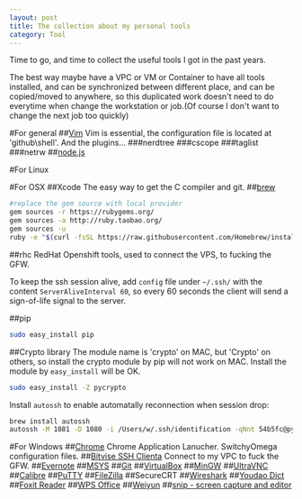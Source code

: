 ```yaml
---
layout: post
title: The collection about my personal tools
category: Tool
---
```

Time to go, and time to collect the useful tools I got in the past years.

The best way maybe have a VPC or VM or Container to have all tools installed, and can be synchronized between different place, and can be copied/moved to anywhere, so this duplicated work doesn't need to do everytime when change the workstation or job.(Of course I don't want to change the next job too quickly)

#For general
##[Vim](http://www.vim.org/)
Vim is essential, the configuration file is located at 'github\shell'.
And the plugins...
###nerdtree
###cscope
###taglist
###netrw
##[node.js](http://blogger.gtwang.org/2013/12/install-node-js-in-windows-mac-os-x-linux.html)

#For Linux

#For OSX
##Xcode
The easy way to get the C compiler and git.
##[brew](brew.sh)

```sh
#replace the gem source with local provider
gem sources -r https://rubygems.org/
gem sources -a http://ruby.taobao.org/
gem sources -u
ruby -e "$(curl -fsSL https://raw.githubusercontent.com/Homebrew/install/master/install)"
```

##rhc
RedHat Openshift tools, used to connect the VPS, to fucking the GFW.

To keep the ssh session alive, add `config` file under `~/.ssh/` with the content `ServerAliveInterval 60`, so every 60 seconds the client will send a sign-of-life signal to the server.

##pip

```sh
sudo easy_install pip
```

##Crypto library
The module name is 'crypto' on MAC, but 'Crypto' on others, so install the crypto module by pip will not work on MAC. Install the module by `easy_install` will be OK.

```sh
sudo easy_install -Z pycrypto
```

Install `autossh` to enable automatally reconnection when session drop:

```sh
brew install autossh
autossh -M 1081 -D 1080 -i /Users/w/.ssh/identification -qNnt 54b5fc@python-mfrc531.rhcloud.com
```

#For Windows
##[Chrome](http://www.google.com/chrome/)
Chrome Application Lanucher.
SwitchyOmega configuration files.
##[Bitvise SSH Clienta](http://www.bitvise.com/)
Connect to my VPC to fuck the GFW.
##[Evernote](https://evernote.com/)
##[MSYS](http://www.mingw.org/wiki/msys)
##[Git](https://github.com/)
##[VirtualBox](https://www.virtualbox.org/)
##[MinGW](http://www.mingw.org/)
##[UltraVNC](http://www.uvnc.com/)
##[Calibre](http://calibre-ebook.com/)
##[PuTTY](http://www.putty.org/)
##[FileZilla](https://filezilla-project.org/)
##SecureCRT
##[Wireshark](https://www.wireshark.org/)
##[Youdao Dict](http://dict.youdao.com/)
##[Foxit Reader](http://www.foxitsoftware.com/Secure_PDF_Reader/)
##[WPS Office](http://www.wps.com/)
##[Weiyun](http://www.weiyun.com/)
##[snip - screen capture and editor](https://mix.office.com/Home/SetupSnip)

